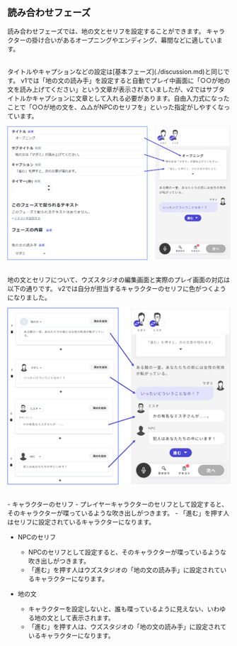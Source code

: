 ## 読み合わせフェーズ

読み合わせフェーズでは、地の文とセリフを設定することができます。
キャラクターの掛け合いがあるオープニングやエンディング、幕間などに適しています。

<br>
タイトルやキャプションなどの設定は[基本フェーズ](./discussion.md)と同じです。
v1では「地の文の読み手」を設定すると自動でプレイ中画面に「○○が地の文を読み上げてください」という文章が表示されていましたが、v2ではサブタイトルかキャプションに文章として入れる必要があります。自由入力式になったことで「○○が地の文を、△△がNPCのセリフを」といった指定がしやすくなっています。

![](../../images/script1.png)

<br>
地の文とセリフについて、ウズスタジオの編集画面と実際のプレイ画面の対応は以下の通りです。
v2では自分が担当するキャラクターのセリフに色がつくようになりました。

![](../../images/script2.png)

<br>
- キャラクターのセリフ
  - プレイヤーキャラクターのセリフとして設定すると、そのキャラクターが喋っているような吹き出しがつきます。
  - 「進む」を押す人はセリフに設定されているキャラクターになります。

- NPCのセリフ
  - NPCのセリフとして設定すると、そのキャラクターが喋っているような吹き出しがつきます。
  - 「進む」を押す人はウズスタジオの「地の文の読み手」に設定されているキャラクターになります。
  
- 地の文
  - キャラクターを設定しないと、誰も喋っているように見えない、いわゆる地の文として表示されます。
  - 「進む」を押す人は、ウズスタジオの「地の文の読み手」に設定されているキャラクターになります。
